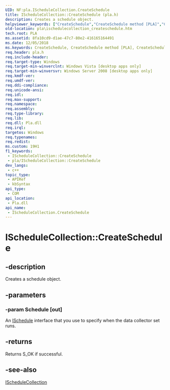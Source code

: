 ```yaml
---
UID: NF:pla.IScheduleCollection.CreateSchedule
title: IScheduleCollection::CreateSchedule (pla.h)
description: Creates a schedule object.
helpviewer_keywords: ["CreateSchedule","CreateSchedule method [PLA]","CreateSchedule method [PLA]","IScheduleCollection interface","IScheduleCollection interface [PLA]","CreateSchedule method","IScheduleCollection.CreateSchedule","IScheduleCollection::CreateSchedule","pla.ischedulecollection_createschedule","pla/IScheduleCollection::CreateSchedule"]
old-location: pla\ischedulecollection_createschedule.htm
tech.root: PLA
ms.assetid: 8fa10cd9-d1ae-47c7-80e2-416165164491
ms.date: 12/05/2018
ms.keywords: CreateSchedule, CreateSchedule method [PLA], CreateSchedule method [PLA],IScheduleCollection interface, IScheduleCollection interface [PLA],CreateSchedule method, IScheduleCollection.CreateSchedule, IScheduleCollection::CreateSchedule, pla.ischedulecollection_createschedule, pla/IScheduleCollection::CreateSchedule
req.header: pla.h
req.include-header: 
req.target-type: Windows
req.target-min-winverclnt: Windows Vista [desktop apps only]
req.target-min-winversvr: Windows Server 2008 [desktop apps only]
req.kmdf-ver: 
req.umdf-ver: 
req.ddi-compliance: 
req.unicode-ansi: 
req.idl: 
req.max-support: 
req.namespace: 
req.assembly: 
req.type-library: 
req.lib: 
req.dll: Pla.dll
req.irql: 
targetos: Windows
req.typenames: 
req.redist: 
ms.custom: 19H1
f1_keywords:
 - IScheduleCollection::CreateSchedule
 - pla/IScheduleCollection::CreateSchedule
dev_langs:
 - c++
topic_type:
 - APIRef
 - kbSyntax
api_type:
 - COM
api_location:
 - Pla.dll
api_name:
 - IScheduleCollection.CreateSchedule
---
```


# IScheduleCollection::CreateSchedule


## -description

Creates a schedule object.

## -parameters

### -param Schedule [out]

An <a href="https://docs.microsoft.com/previous-versions/windows/desktop/api/pla/nn-pla-ischedule">ISchedule</a> interface that you use to specify when the data collector set runs.

## -returns

Returns S_OK if successful.

## -see-also

<a href="https://docs.microsoft.com/previous-versions/windows/desktop/api/pla/nn-pla-ischedulecollection">IScheduleCollection</a>

